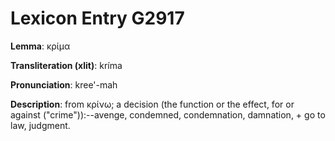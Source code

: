 # Lexicon Entry G2917

**Lemma**: κρίμα

**Transliteration (xlit)**: kríma

**Pronunciation**: kree'-mah

**Description**:
from κρίνω; a decision (the function or the effect, for or against ("crime")):--avenge, condemned, condemnation, damnation, + go to law, judgment.

